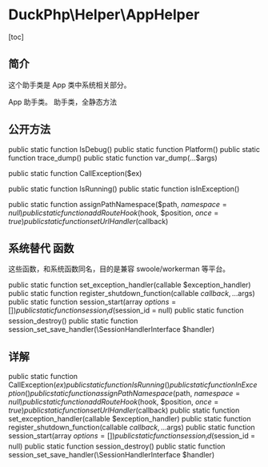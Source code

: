 # DuckPhp\Helper\AppHelper
[toc]

## 简介
这个助手类是 App 类中系统相关部分。

App 助手类。 
助手类，全静态方法

## 公开方法
public static function IsDebug()
public static function Platform()
public static function trace_dump()
public static function var_dump(...$args)

public static function CallException($ex)

public static function IsRunning()
public static function isInException()

public static function assignPathNamespace($path, $namespace = null)
public static function addRouteHook($hook, $position, $once = true)
public static function setUrlHandler($callback)

## 系统替代 函数
这些函数，和系统函数同名，目的是兼容 swoole/workerman 等平台。

public static function set_exception_handler(callable $exception_handler)
public static function register_shutdown_function(callable $callback, ...$args)
public static function session_start(array $options = [])
public static function session_id($session_id = null)
public static function session_destroy()
public static function session_set_save_handler(\SessionHandlerInterface $handler)


## 详解



public static function CallException($ex)
public static function IsRunning()
public static function InException()
public static function assignPathNamespace($path, $namespace = null)
public static function addRouteHook($hook, $position, $once = true)
public static function setUrlHandler($callback)
public static function set_exception_handler(callable $exception_handler)
public static function register_shutdown_function(callable $callback, ...$args)
public static function session_start(array $options = [])
public static function session_id($session_id = null)
public static function session_destroy()
public static function session_set_save_handler(\SessionHandlerInterface $handler)

